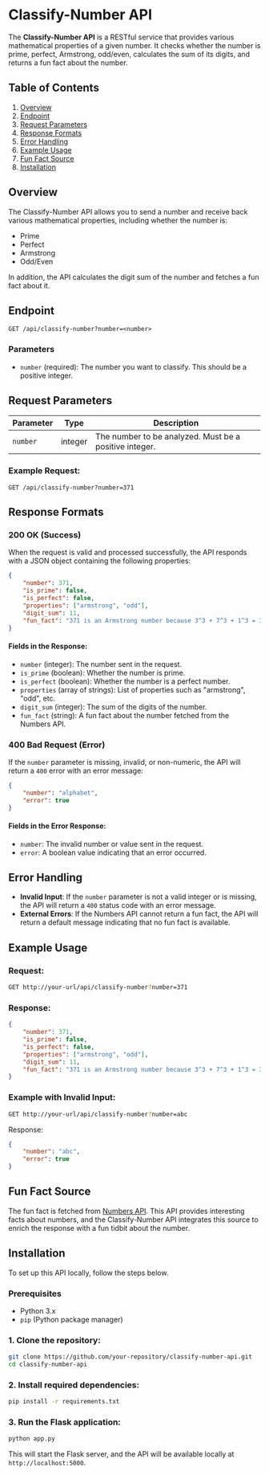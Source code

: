 # Classify-Number API

The **Classify-Number API** is a RESTful service that provides various mathematical properties of a given number. It checks whether the number is prime, perfect, Armstrong, odd/even, calculates the sum of its digits, and returns a fun fact about the number.

## Table of Contents
1. [Overview](#overview)
2. [Endpoint](#endpoint)
3. [Request Parameters](#request-parameters)
4. [Response Formats](#response-formats)
5. [Error Handling](#error-handling)
6. [Example Usage](#example-usage)
7. [Fun Fact Source](#fun-fact-source)
8. [Installation](#installation)

## Overview
The Classify-Number API allows you to send a number and receive back various mathematical properties, including whether the number is:
- Prime
- Perfect
- Armstrong
- Odd/Even

In addition, the API calculates the digit sum of the number and fetches a fun fact about it.

## Endpoint

```
GET /api/classify-number?number=<number>
```

### Parameters
- `number` (required): The number you want to classify. This should be a positive integer.

## Request Parameters

| Parameter  | Type   | Description                              |
|------------|--------|------------------------------------------|
| `number`   | integer| The number to be analyzed. Must be a positive integer. |

### Example Request:
```
GET /api/classify-number?number=371
```

## Response Formats

### 200 OK (Success)
When the request is valid and processed successfully, the API responds with a JSON object containing the following properties:

```json
{
    "number": 371,
    "is_prime": false,
    "is_perfect": false,
    "properties": ["armstrong", "odd"],
    "digit_sum": 11,
    "fun_fact": "371 is an Armstrong number because 3^3 + 7^3 + 1^3 = 371"
}
```

#### Fields in the Response:
- `number` (integer): The number sent in the request.
- `is_prime` (boolean): Whether the number is prime.
- `is_perfect` (boolean): Whether the number is a perfect number.
- `properties` (array of strings): List of properties such as "armstrong", "odd", etc.
- `digit_sum` (integer): The sum of the digits of the number.
- `fun_fact` (string): A fun fact about the number fetched from the Numbers API.

### 400 Bad Request (Error)
If the `number` parameter is missing, invalid, or non-numeric, the API will return a `400` error with an error message:

```json
{
    "number": "alphabet",
    "error": true
}
```

#### Fields in the Error Response:
- `number`: The invalid number or value sent in the request.
- `error`: A boolean value indicating that an error occurred.

## Error Handling
- **Invalid Input**: If the `number` parameter is not a valid integer or is missing, the API will return a `400` status code with an error message.
- **External Errors**: If the Numbers API cannot return a fun fact, the API will return a default message indicating that no fun fact is available.

## Example Usage

### Request:
```bash
GET http://your-url/api/classify-number?number=371
```

### Response:
```json
{
    "number": 371,
    "is_prime": false,
    "is_perfect": false,
    "properties": ["armstrong", "odd"],
    "digit_sum": 11,
    "fun_fact": "371 is an Armstrong number because 3^3 + 7^3 + 1^3 = 371"
}
```

### Example with Invalid Input:
```bash
GET http://your-url/api/classify-number?number=abc
```

Response:
```json
{
    "number": "abc",
    "error": true
}
```

## Fun Fact Source

The fun fact is fetched from [Numbers API](http://numbersapi.com/). This API provides interesting facts about numbers, and the Classify-Number API integrates this source to enrich the response with a fun tidbit about the number.

## Installation

To set up this API locally, follow the steps below.

### Prerequisites
- Python 3.x
- `pip` (Python package manager)

### 1. Clone the repository:
```bash
git clone https://github.com/your-repository/classify-number-api.git
cd classify-number-api
```

### 2. Install required dependencies:
```bash
pip install -r requirements.txt
```

### 3. Run the Flask application:
```bash
python app.py
```

This will start the Flask server, and the API will be available locally at `http://localhost:5000`.